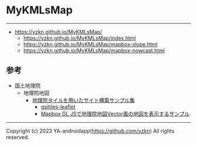 # MyKMLsMap

---

- https://yzkn.github.io/MyKMLsMap/
  - https://yzkn.github.io/MyKMLsMap/index.html
  - https://yzkn.github.io/MyKMLsMap/mapbox-slope.html
  - https://yzkn.github.io/MyKMLsMap/mapbox-nowcast.html

## 参考

- 国土地理院
  - 地理院地図
    - [地理院タイルを用いたサイト構築サンプル集](https://maps.gsi.go.jp/development/sample.html)
      - [gsitiles-leaflet](https://github.com/gsi-cyberjapan/gsitiles-leaflet)
      - [Mapbox GL JSで地理院地図Vector風の地図を表示するサンプル](https://github.com/gsi-cyberjapan/gsivectortile-mapbox-gl-js)

---

Copyright (c) 2023 YA-androidapp(https://github.com/yzkn) All rights reserved.

